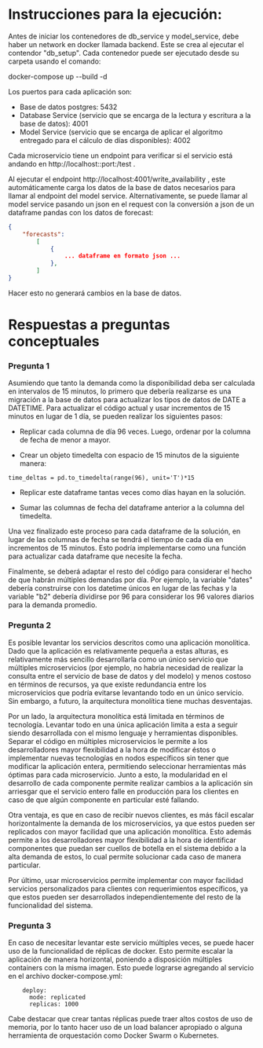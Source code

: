# Instrucciones para la ejecución:

Antes de iniciar los contenedores de db_service y model_service, debe haber un network en docker llamada backend. Este se crea
al ejecutar el contendor "db_setup". Cada contenedor puede ser ejecutado desde su carpeta usando el comando:

docker-compose up --build -d

Los puertos para cada aplicación son:

- Base de datos postgres: 5432
- Database Service (servicio que se encarga de la lectura y escritura a la base de datos): 4001
- Model Service (servicio que se encarga de aplicar el algoritmo entregado para el cálculo de días disponibles): 4002

Cada microservicio tiene un endpoint para verificar si el servicio está andando en http://localhost::port:/test .

Al ejecutar el endpoint http://localhost:4001/write_availability , este automáticamente carga los datos de la base de datos
necesarios para llamar al endpoint del model service. Alternativamente, se puede llamar al model service pasando un json en el
request con la conversión a json de un dataframe pandas con los datos de forecast:

```json
{
    "forecasts":
        [
            {
                ... dataframe en formato json ...
            },
        ]
}
```

Hacer esto no generará cambios en la base de datos.

# Respuestas a preguntas conceptuales

### Pregunta 1
Asumiendo que tanto la demanda como la disponibilidad deba ser calculada en intervalos de 15 minutos, lo primero que debería
realizarse es una migración a la base de datos para actualizar los tipos de datos de DATE a DATETIME. Para actualizar el código actual y usar incrementos de 15 minutos en lugar de 1 día, se pueden realizar los siguientes pasos:

- Replicar cada columna de día 96 veces. Luego, ordenar por la columna de fecha de menor a mayor.

- Crear un objeto timedelta con espacio de 15 minutos de la siguiente manera:
```
time_deltas = pd.to_timedelta(range(96), unit='T')*15
```

- Replicar este dataframe tantas veces como días hayan en la solución.

- Sumar las columnas de fecha del dataframe anterior a la columna del timedelta.

Una vez finalizado este proceso para cada dataframe de la solución, en lugar de las columnas de fecha se tendrá el tiempo
de cada día en incrementos de 15 minutos. Esto podría implementarse como una función para actualizar cada dataframe que necesite
la fecha.

Finalmente, se deberá adaptar el resto del código para considerar el hecho de que habrán múltiples demandas por día. Por ejemplo,
la variable "dates" debería construirse con los datetime únicos en lugar de las fechas y la variable "b2" debería dividirse por 96
para considerar los 96 valores diarios para la demanda promedio.

### Pregunta 2
Es posible levantar los servicios descritos como una aplicación monolítica. Dado que la aplicación es relativamente pequeña a
estas alturas, es relativamente más sencillo desarrollarla como un único servicio que múltiples microservicios (por ejemplo, no
habría necesidad de realizar la consulta entre el servicio de base de datos y del modelo) y menos costoso en términos de recursos,
ya que existe redundancia entre los microservicios que podría evitarse levantando todo en un único servicio. Sin embargo, a
futuro, la arquitectura monolítica tiene muchas desventajas.

Por un lado, la arquitectura monolítica está limitada en términos de tecnología. Levantar todo en una única aplicación limita a
esta a seguir siendo desarrollada con el mismo lenguaje y herramientas disponibles. Separar el código en múltiples microservicios
le permite a los desarrolladores mayor flexibilidad a la hora de modificar éstos o implementar nuevas tecnologías en nodos
específicos sin tener que modificar la aplicación entera, permitiendo seleccionar herramientas más óptimas para cada microservicio.
Junto a esto, la modularidad en el desarrollo de cada componente permite realizar cambios a la aplicación sin arriesgar que el
servicio entero falle en producción para los clientes en caso de que algún componente en particular esté fallando.

Otra ventaja, es que en caso de recibir nuevos clientes, es más fácil escalar horizontalmente la demanda de los microservicios,
ya que estos pueden ser replicados con mayor facilidad que una aplicación monolítica. Esto además permite a los desarrolladores
mayor flexibilidad a la hora de identificar componentes que puedan ser cuellos de botella en el sistema debido a la alta demanda
de estos, lo cual permite solucionar cada caso de manera particular.

Por último, usar microservicios permite implementar con mayor facilidad servicios personalizados para clientes con requerimientos
específicos, ya que estos pueden ser desarrollados independientemente del resto de la funcionalidad del sistema.

### Pregunta 3
En caso de necesitar levantar este servicio múltiples veces, se puede hacer uso de la funcionalidad de réplicas de docker. Esto
permite escalar la aplicación de manera horizontal, poniendo a disposición múltiples containers con la misma imagen. Esto puede
lograrse agregando al servicio en el archivo docker-compose.yml:

```
    deploy:
      mode: replicated
      replicas: 1000
```

Cabe destacar que crear tantas réplicas puede traer altos costos de uso de memoria, por lo tanto hacer uso de un load balancer
apropiado o alguna herramienta de orquestación como Docker Swarm o Kubernetes.
